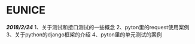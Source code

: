 # EUNICE 
*****2018/2/24*****
1、关于测试和接口测试的一些概念
2、pyton里的request使用案例
3、关于python的django框架的介绍
4、pyton里的单元测试的案例
